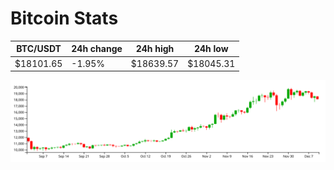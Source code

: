 # Bitcoin Stats

BTC/USDT|24h change|24h high|24h low|
|---|---|---|---|
|$18101.65|-1.95%|$18639.57|$18045.31|

<img src="./chart.svg">

